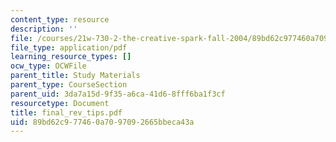 ```yaml
---
content_type: resource
description: ''
file: /courses/21w-730-2-the-creative-spark-fall-2004/89bd62c977460a7097092665bbeca43a_final_rev_tips.pdf
file_type: application/pdf
learning_resource_types: []
ocw_type: OCWFile
parent_title: Study Materials
parent_type: CourseSection
parent_uid: 3da7a15d-9f35-a6ca-41d6-8fff6ba1f3cf
resourcetype: Document
title: final_rev_tips.pdf
uid: 89bd62c9-7746-0a70-9709-2665bbeca43a
---
```

